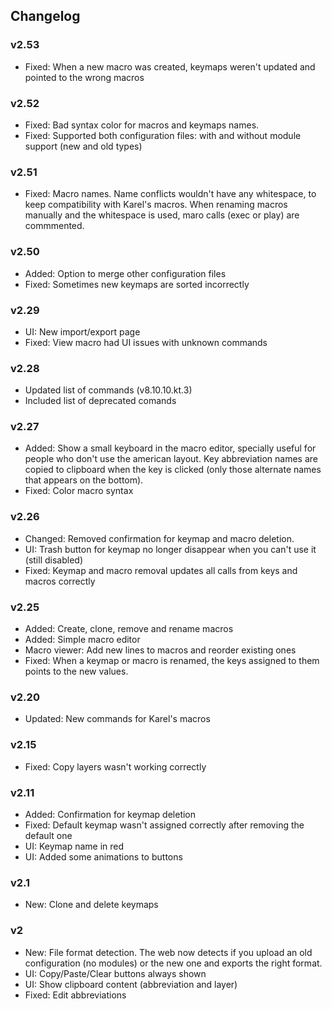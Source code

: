 ## Changelog

### v2.53
- Fixed: When a new macro was created, keymaps weren't updated and pointed to the wrong macros

### v2.52
- Fixed: Bad syntax color for macros and keymaps names.
- Fixed: Supported both configuration files: with and without module support (new and old types)

### v2.51
- Fixed: Macro names. Name conflicts wouldn't have any whitespace, to keep compatibility with Karel's macros. When renaming macros manually and the whitespace is used, maro calls (exec or play) are commmented.

### v2.50
- Added: Option to merge other configuration files
- Fixed: Sometimes new keymaps are sorted incorrectly

### v2.29
- UI: New import/export page
- Fixed: View macro had UI issues with unknown commands

### v2.28
- Updated list of commands (v8.10.10.kt.3)
- Included list of deprecated comands

### v2.27
- Added: Show a small keyboard in the macro editor, specially useful for people who don't use the american layout. Key abbreviation names are copied to clipboard when the key is clicked (only those alternate names that appears on the bottom).
- Fixed: Color macro syntax

### v2.26
- Changed: Removed confirmation for keymap and macro deletion.
- UI: Trash button for keymap no longer disappear when you can't use it (still disabled)
- Fixed: Keymap and macro removal updates all calls from keys and macros correctly

### v2.25
- Added: Create, clone, remove and rename macros
- Added: Simple macro editor
- Macro viewer: Add new lines to macros and reorder existing ones
- Fixed: When a keymap or macro is renamed, the keys assigned to them points to the new values.

### v2.20
- Updated: New commands for Karel's macros

### v2.15
- Fixed: Copy layers wasn't working correctly

### v2.11
- Added: Confirmation for keymap deletion
- Fixed: Default keymap wasn't assigned correctly after removing the default one
- UI: Keymap name in red
- UI: Added some animations to buttons

### v2.1
- New: Clone and delete keymaps

### v2
- New: File format detection. The web now detects if you upload an old configuration (no modules) or the new one and exports the right format.
- UI: Copy/Paste/Clear buttons always shown
- UI: Show clipboard content (abbreviation and layer)
- Fixed: Edit abbreviations